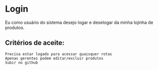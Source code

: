 # Login
 Eu como usuário do sistema desejo logar e deselogar da minha lojinha de produtos.

## Critérios de aceite:
    Precisa estar logado para acessar quaisquer rotas
    Apenas gerentes podem editar/excluir produtos
    Subir no github
    